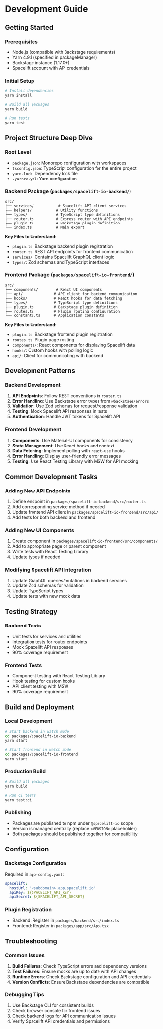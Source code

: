 # Development Guide

## Getting Started

### Prerequisites
- Node.js (compatible with Backstage requirements)
- Yarn 4.9.1 (specified in packageManager)
- Backstage instance (1.17.0+)
- Spacelift account with API credentials

### Initial Setup
```bash
# Install dependencies
yarn install

# Build all packages
yarn build

# Run tests
yarn test
```

## Project Structure Deep Dive

### Root Level
- `package.json`: Monorepo configuration with workspaces
- `tsconfig.json`: TypeScript configuration for the entire project
- `yarn.lock`: Dependency lock file
- `.yarnrc.yml`: Yarn configuration

### Backend Package (`packages/spacelift-io-backend/`)
```
src/
├── services/           # Spacelift API client services
├── helpers/           # Utility functions
├── types/             # TypeScript type definitions
├── router.ts          # Express router with API endpoints
├── plugin.ts          # Backstage plugin definition
└── index.ts           # Main export
```

**Key Files to Understand:**
- `plugin.ts`: Backstage backend plugin registration
- `router.ts`: REST API endpoints for frontend communication
- `services/`: Contains Spacelift GraphQL client logic
- `types/`: Zod schemas and TypeScript interfaces

### Frontend Package (`packages/spacelift-io-frontend/`)
```
src/
├── components/        # React UI components
├── api/              # API client for backend communication
├── hooks/            # React hooks for data fetching
├── types/            # TypeScript type definitions
├── plugin.ts         # Backstage plugin definition
├── routes.ts         # Plugin routing configuration
└── constants.ts      # Application constants
```

**Key Files to Understand:**
- `plugin.ts`: Backstage frontend plugin registration
- `routes.ts`: Plugin page routing
- `components/`: React components for displaying Spacelift data
- `hooks/`: Custom hooks with polling logic
- `api/`: Client for communicating with backend

## Development Patterns

### Backend Development
1. **API Endpoints**: Follow REST conventions in `router.ts`
2. **Error Handling**: Use Backstage error types from `@backstage/errors`
3. **Validation**: Use Zod schemas for request/response validation
4. **Testing**: Mock Spacelift API responses in tests
5. **Authentication**: Handle JWT tokens for Spacelift API

### Frontend Development
1. **Components**: Use Material-UI components for consistency
2. **State Management**: Use React hooks and context
3. **Data Fetching**: Implement polling with `react-use` hooks
4. **Error Handling**: Display user-friendly error messages
5. **Testing**: Use React Testing Library with MSW for API mocking

## Common Development Tasks

### Adding New API Endpoints
1. Define endpoint in `packages/spacelift-io-backend/src/router.ts`
2. Add corresponding service method if needed
3. Update frontend API client in `packages/spacelift-io-frontend/src/api/`
4. Add tests for both backend and frontend

### Adding New UI Components
1. Create component in `packages/spacelift-io-frontend/src/components/`
2. Add to appropriate page or parent component
3. Write tests with React Testing Library
4. Update types if needed

### Modifying Spacelift API Integration
1. Update GraphQL queries/mutations in backend services
2. Update Zod schemas for validation
3. Update TypeScript types
4. Update tests with new mock data

## Testing Strategy

### Backend Tests
- Unit tests for services and utilities
- Integration tests for router endpoints
- Mock Spacelift API responses
- 90% coverage requirement

### Frontend Tests
- Component testing with React Testing Library
- Hook testing for custom hooks
- API client testing with MSW
- 90% coverage requirement

## Build and Deployment

### Local Development
```bash
# Start backend in watch mode
cd packages/spacelift-io-backend
yarn start

# Start frontend in watch mode
cd packages/spacelift-io-frontend
yarn start
```

### Production Build
```bash
# Build all packages
yarn build

# Run CI tests
yarn test:ci
```

### Publishing
- Packages are published to npm under `@spacelift-io` scope
- Version is managed centrally (replace `<VERSION>` placeholder)
- Both packages should be published together for compatibility

## Configuration

### Backstage Configuration
Required in `app-config.yaml`:
```yaml
spacelift:
  hostUrl: '<subdomain>.app.spacelift.io'
  apiKey: ${SPACELIFT_API_KEY}
  apiSecret: ${SPACELIFT_API_SECRET}
```

### Plugin Registration
- Backend: Register in `packages/backend/src/index.ts`
- Frontend: Register in `packages/app/src/App.tsx`

## Troubleshooting

### Common Issues
1. **Build Failures**: Check TypeScript errors and dependency versions
2. **Test Failures**: Ensure mocks are up to date with API changes
3. **Runtime Errors**: Check Backstage configuration and API credentials
4. **Version Conflicts**: Ensure Backstage dependencies are compatible

### Debugging Tips
1. Use Backstage CLI for consistent builds
2. Check browser console for frontend issues
3. Check backend logs for API communication issues
4. Verify Spacelift API credentials and permissions
